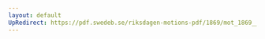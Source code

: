 ```yaml
---
layout: default
UpRedirect: https://pdf.swedeb.se/riksdagen-motions-pdf/1869/mot_1869__fk__00046/mot_1869__fk__00046_002.pdf
---
```

